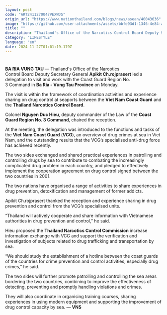 ```yaml
---
layout: post
code: "ART2411270047VEXWJS"
origin_url: "https://www.nationthailand.com/blogs/news/asean/40043636"
image: "https://github.com/user-attachments/assets/bbfe93d1-1346-4e84-a3fa-23f36e75ac2c"
title: ""
description: "Thailand's Office of the Narcotics Control Board Deputy Secretary General Apikit Ch.rojprasert led a delegation to visit and work with the Coast Guard Region No. 3 Command in Ba Rịa - Vung Tau Province on Monday (November 25)."
category: "LIFESTYLE"
language: "en"
date: 2024-11-27T01:01:19.179Z
---
```


# 









**BA RIA VUNG TAU** — Thailand's Office of the Narcotics Control Board Deputy Secretary General **Apikit Ch.rojprasert** led a delegation to visit and work with the Coast Guard Region No. 3 Command in **Ba Ria - Vung Tau Province** on Monday.

The visit is within the framework of coordination activities and experience sharing on drug control at seaports between the **Viet Nam Coast Guard** and the **Thailand Narcotics Control Board**.

Colonel **Nguyen Duc Hieu**, deputy commander of the Law of the **Coast Guard Region No. 3 Command**, chaired the reception.

At the meeting, the delegation was introduced to the functions and tasks of the **Viet Nam Coast Guard** (**VCG**), an overview of drug crimes at sea in Viet Nam, and the outstanding results that the VCG’s specialised anti-drug force has achieved recently.

The two sides exchanged and shared practical experiences in patrolling and controlling drugs by sea to contribute to combating the increasingly complicated drug problem in each country, and pledged to effectively implement the cooperation agreement on drug control signed between the two countries in 2001.

The two nations have organised a range of activities to share experiences in drug prevention, detoxification and management of former addicts.

Apikit Ch.rojprasert thanked the reception and experience sharing in drug prevention and control from the VCG’s specialised units.

“Thailand will actively cooperate and share information with Vietnamese authorities in drug prevention and control,” he said.

Hieu proposed the **Thailand Narcotics Control Commission** increase information exchange with VCG and support the verification and investigation of subjects related to drug trafficking and transportation by sea.

“We should study the establishment of a hotline between the coast guards of the countries for crime prevention and control activities, especially drug crimes,” he said.

The two sides will further promote patrolling and controlling the sea areas bordering the two countries, combining to improve the effectiveness of detecting, preventing and promptly handling violations and crimes.

They will also coordinate in organising training courses, sharing experiences in using modern equipment and supporting the improvement of drug control capacity by sea. — **VNS**